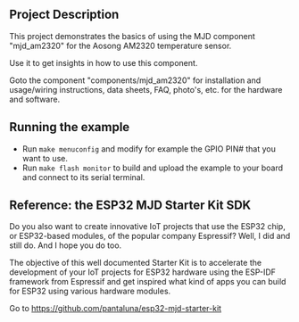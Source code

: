 ## Project Description

This project demonstrates the basics of using the MJD component "mjd_am2320" for the Aosong AM2320 temperature sensor.

Use it to get insights in how to use this component.

Goto the component "components/mjd_am2320" for installation and usage/wiring instructions, data sheets, FAQ, photo's, etc. for the hardware and software.

## Running the example
- Run `make menuconfig` and modify for example the GPIO PIN# that you want to use.
- Run `make flash monitor` to build and upload the example to your board and connect to its serial terminal.



## Reference: the ESP32 MJD Starter Kit SDK

Do you also want to create innovative IoT projects that use the ESP32 chip, or ESP32-based modules, of the popular company Espressif? Well, I did and still do. And I hope you do too.

The objective of this well documented Starter Kit is to accelerate the development of your IoT projects for ESP32 hardware using the ESP-IDF framework from Espressif and get inspired what kind of apps you can build for ESP32 using various hardware modules.

Go to https://github.com/pantaluna/esp32-mjd-starter-kit

